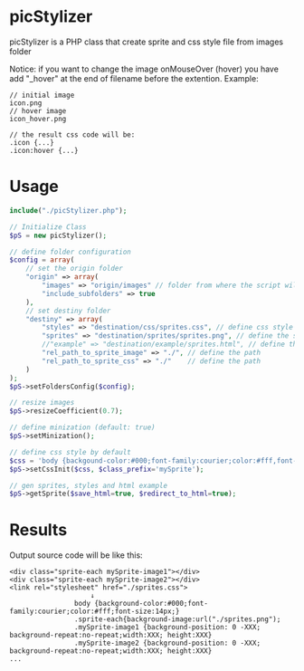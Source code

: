 # picStylizer

picStylizer is a PHP class that create sprite and css style file from images folder

Notice: if you want to change the image onMouseOver (hover) you have add "_hover" at the end of filename before the extention. Example: 
```
// initial image
icon.png
// hover image
icon_hover.png

// the result css code will be:
.icon {...}
.icon:hover {...}
```

# Usage

```php
include("./picStylizer.php");

// Initialize Class
$pS = new picStylizer();

// define folder configuration
$config = array(
	// set the origin folder
	"origin" => array(
		"images" => "origin/images" // folder from where the script will take the images,
		"include_subfolders" => true
	),
	// set destiny folder
	"destiny" => array(
		"styles" => "destination/css/sprites.css", // define css style of sprites
		"sprites" => "destination/sprites/sprites.png", // define the sprite image result
		//"example" => "destination/example/sprites.html", // define the html example
		"rel_path_to_sprite_image" => "./", // define the path
		"rel_path_to_sprite_css" => "./"    // define the path
	)
);
$pS->setFoldersConfig($config);

// resize images
$pS->resizeCoefficient(0.7);

// define minization (default: true)
$pS->setMinization();

// define css style by default
$css = 'body {backgound-color:#000;font-family:courier;color:#fff,font-size:14px;}';
$pS->setCssInit($css, $class_prefix='mySprite');

// gen sprites, styles and html example
$pS->getSprite($save_html=true, $redirect_to_html=true);
```


# Results
Output source code will be like this:

```
<div class="sprite-each mySprite-image1"></div>
<div class="sprite-each mySprite-image2"></div>
<link rel="stylesheet" href="./sprites.css">
					↓
				body {background-color:#000;font-family:courier;color:#fff;font-size:14px;}
				.sprite-each{background-image:url("./sprites.png"); 
				.mySprite-image1 {background-position: 0 -XXX; background-repeat:no-repeat;width:XXX; height:XXX}
				.mySprite-image2 {background-position: 0 -XXX; background-repeat:no-repeat;width:XXX; height:XXX}
...
``` 
